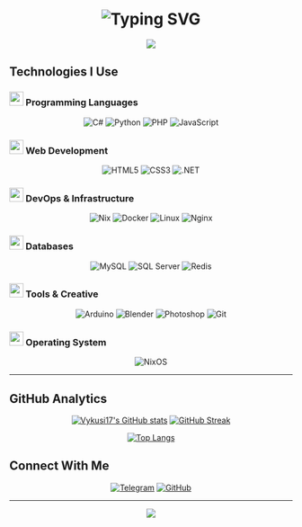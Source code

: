 <h1 align="center">
  <img src="https://readme-typing-svg.herokuapp.com/?font=Fira+Code&weight=600&size=24&duration=4000&pause=1000&color=6B8AFD&center=true&vCenter=true&width=500&lines=Hello+gachi+boy!;Welcome+to+my+profile!" alt="Typing SVG" />
</h1>

<div align="center">
  <img src="https://capsule-render.vercel.app/api?type=waving&color=gradient&height=120&section=header&animation=fadeIn" />
</div>

## Technologies I Use

### <img src="https://cdn.jsdelivr.net/gh/devicons/devicon/icons/csharp/csharp-original.svg" width="25" height="25" /> Programming Languages
<div align="center">
  
![C#](https://img.shields.io/badge/C%23-239120?style=for-the-badge&logo=csharp&logoColor=white)
![Python](https://img.shields.io/badge/Python-3776AB?style=for-the-badge&logo=python&logoColor=white)
![PHP](https://img.shields.io/badge/PHP-777BB4?style=for-the-badge&logo=php&logoColor=white)
![JavaScript](https://img.shields.io/badge/JavaScript-F7DF1E?style=for-the-badge&logo=javascript&logoColor=black)

</div>

### <img src="https://cdn.jsdelivr.net/gh/devicons/devicon/icons/html5/html5-original.svg" width="25" height="25" /> Web Development
<div align="center">

![HTML5](https://img.shields.io/badge/HTML5-E34F26?style=for-the-badge&logo=html5&logoColor=white)
![CSS3](https://img.shields.io/badge/CSS3-1572B6?style=for-the-badge&logo=css3&logoColor=white)
![.NET](https://img.shields.io/badge/.NET-512BD4?style=for-the-badge&logo=dotnet&logoColor=white)

</div>

### <img src="https://cdn.jsdelivr.net/gh/devicons/devicon/icons/docker/docker-original.svg" width="25" height="25" /> DevOps & Infrastructure
<div align="center">

![Nix](https://img.shields.io/badge/Nix-5277C3?style=for-the-badge&logo=nixos&logoColor=white)
![Docker](https://img.shields.io/badge/Docker-2496ED?style=for-the-badge&logo=docker&logoColor=white)
![Linux](https://img.shields.io/badge/Linux-FCC624?style=for-the-badge&logo=linux&logoColor=black)
![Nginx](https://img.shields.io/badge/Nginx-009639?style=for-the-badge&logo=nginx&logoColor=white)

</div>

### <img src="https://cdn.jsdelivr.net/gh/devicons/devicon/icons/mysql/mysql-original.svg" width="25" height="25" /> Databases
<div align="center">

![MySQL](https://img.shields.io/badge/MySQL-4479A1?style=for-the-badge&logo=mysql&logoColor=white)
![SQL Server](https://img.shields.io/badge/SQL%20Server-CC2927?style=for-the-badge&logo=microsoftsqlserver&logoColor=white)
![Redis](https://img.shields.io/badge/Redis-DC382D?style=for-the-badge&logo=redis&logoColor=white)

</div>

### <img src="https://cdn.jsdelivr.net/gh/devicons/devicon/icons/blender/blender-original.svg" width="25" height="25" /> Tools & Creative
<div align="center">

![Arduino](https://img.shields.io/badge/Arduino-00979D?style=for-the-badge&logo=arduino&logoColor=white)
![Blender](https://img.shields.io/badge/Blender-F5792A?style=for-the-badge&logo=blender&logoColor=white)
![Photoshop](https://img.shields.io/badge/Photoshop-31A8FF?style=for-the-badge&logo=adobephotoshop&logoColor=white)
![Git](https://img.shields.io/badge/Git-F05033?style=for-the-badge&logo=git&logoColor=white)

</div>

### <img src="https://cdn.jsdelivr.net/gh/devicons/devicon/icons/nixos/nixos-original.svg" width="25" height="25" /> Operating System
<div align="center">

![NixOS](https://img.shields.io/badge/NixOS-5277C3?style=for-the-badge&logo=nixos&logoColor=white)

</div>

---

## GitHub Analytics

<div align="center">

[![Vykusi17's GitHub stats](https://github-readme-stats.vercel.app/api?username=Vykusi17&show_icons=true&theme=github_dark&hide_border=true&bg_color=000000&title_color=6B8AFD&icon_color=6B8AFD&text_color=FFFFFF)](https://github.com/Vykusi17)
[![GitHub Streak](https://streak-stats.demolab.com/?user=Vykusi17&theme=github-dark&hide_border=true&background=000000&ring=6B8AFD&fire=6B8AFD&currStreakNum=6B8AFD)](https://git.io/streak-stats)

[![Top Langs](https://github-readme-stats.vercel.app/api/top-langs/?username=Vykusi17&layout=compact&theme=github_dark&hide_border=true&bg_color=000000&title_color=6B8AFD&text_color=FFFFFF)](https://github.com/Vykusi17)

</div>

## Connect With Me
<div align="center">

[![Telegram](https://img.shields.io/badge/Telegram-2CA5E0?style=for-the-badge&logo=telegram&logoColor=white)](https://t.me/Vykusi17)
[![GitHub](https://img.shields.io/badge/GitHub-181717?style=for-the-badge&logo=github&logoColor=white)](https://github.com/Vykusi17)

</div>

---

<div align="center">

<img src="https://capsule-render.vercel.app/api?type=waving&color=gradient&height=120&section=footer&animation=fadeIn" />

</div>
